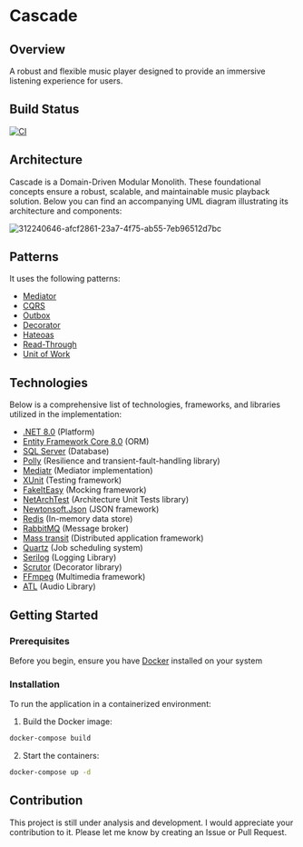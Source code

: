 # Cascade
## Overview
A robust and flexible music player designed to provide an immersive listening experience for users.
## Build Status
[![CI](https://github.com/Jordan-Dimitrov/Cascade/actions/workflows/dotnet-desktop.yml/badge.svg?branch=main)](https://github.com/Jordan-Dimitrov/Cascade/actions/workflows/dotnet-desktop.yml)
## Architecture
Cascade is a Domain-Driven Modular Monolith. These foundational concepts ensure a robust, scalable, and maintainable music playback solution. 
Below you can find an accompanying UML diagram illustrating its architecture and components:

![312240646-afcf2861-23a7-4f75-ab55-7eb96512d7bc](https://github.com/Jordan-Dimitrov/Cascade/assets/91904012/5f21d4a4-3f6f-419d-9af9-6e36ed73377d)

## Patterns
It uses the following patterns:
- [Mediator](https://refactoring.guru/design-patterns/mediator)
- [CQRS](https://learn.microsoft.com/en-us/azure/architecture/patterns/cqrs)
- [Outbox](https://microservices.io/patterns/data/transactional-outbox.html)
- [Decorator](https://refactoring.guru/design-patterns/decorator)
- [Hateoas](https://medium.com/spring-framework/hateoas-design-principle-giving-power-to-your-application-backend-cb1eb5ef2976)
- [Read-Through](https://www.enjoyalgorithms.com/blog/read-through-caching-strategy)
- [Unit of Work](https://medium.com/@edin.sahbaz/implementing-the-unit-of-work-pattern-in-clean-architecture-with-net-core-53efb7f9d4d)
## Technologies
Below is a comprehensive list of technologies, frameworks, and libraries utilized in the implementation:
- [.NET 8.0](https://dotnet.microsoft.com/en-us/download/dotnet/8.0) (Platform)
- [Entity Framework Core 8.0](https://dotnet.microsoft.com/en-us/download/dotnet/8.0](https://learn.microsoft.com/en-us/ef/)) (ORM)
- [SQL Server](https://www.microsoft.com/en-us/sql-server/sql-server-downloads) (Database)
- [Polly](https://github.com/App-vNext/Polly) (Resilience and transient-fault-handling library)
- [Mediatr](https://github.com/jbogard/MediatR) (Mediator implementation)
- [XUnit](https://xunit.net/) (Testing framework)
- [FakeItEasy](https://fakeiteasy.github.io/) (Mocking framework)
- [NetArchTest](https://github.com/BenMorris/NetArchTest.git) (Architecture Unit Tests library)
- [Newtonsoft.Json](https://www.newtonsoft.com/json) (JSON framework)
- [Redis](https://redis.io/) (In-memory data store)
- [RabbitMQ](https://www.rabbitmq.com/) (Message broker)
- [Mass transit](https://masstransit.io/) (Distributed application framework)
- [Quartz](https://www.quartz-scheduler.net/) (Job scheduling system)
- [Serilog](https://serilog.net/) (Logging Library)
- [Scrutor](https://github.com/khellang/Scrutor) (Decorator library)
- [FFmpeg](https://ffmpeg.org/) (Multimedia framework)
- [ATL](https://github.com/Zeugma440/atldotnet.git) (Audio Library)

## Getting Started
### Prerequisites
Before you begin, ensure you have [Docker](https://www.docker.com) installed on your system
### Installation
To run the application in a containerized environment:
1. Build the Docker image:
```bash
docker-compose build
```
2. Start the containers:
```bash
docker-compose up -d
```
## Contribution
This project is still under analysis and development. I would appreciate your contribution to it. Please let me know by creating an Issue or Pull Request.
